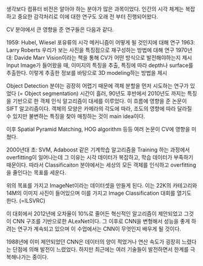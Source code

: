 생각보다 컴퓨터 비전은 알아야 하는 분야가 많은 과목이었다. 
인간의 시각 체계는 복잡하고 중요한 감각처리로 이에 대한 연구도 오래 전 부터 진행되어왔다.

CV 분야에서 큰 영향을 준 연구들은 다음과 같다.

1959: Hubel, Wiesel 포유류의 시각 메커니즘이 어떻게 될 것인지에 대해 연구
1963: Larry Roberts 우리가 보는 사진을 특징점으로 재구성하는 방법에 대해 연구
1970년대: Davide Marr Vision이라는 책을 통해 CV가 어떤 방식으로 발전해야하는지 제시
Input Image가 들어왔을 때, 이미지의 특징을 추출, 특징에 따라 depth나 surface를 추출한다. 이렇게 추출한 정보를 바탕으로 3D modeling하는 방법을 제시

Object Detection 분야는 굉장히 어렵기 때문에 객체 분할을 먼저 시도하는 연구가 있었다 (= Object segmentation)
시간이 흘러, 90년도 후반에서 2010년도 까지는 특징을 기반으로 한 객체 인식 알고리즘이 대세를 이루었다. 이 흐름에 영향을 준 논문이 SIFT 알고리즘이다.
객체의 모양은 카메라의 각도에 따라, 조도의 영향에 따라 달라질 수 있지만 불변하는 특징을 찾아 매칭하는 것이 main idea이다.

이후 Spatial Pyramid Matching, HOG algorithm 등등 여러 논문이 CV에 영향을 미쳤다.

2000년대 초: SVM, Adaboost 같은 기계학습 알고리즘을 Training 하는 과정에서 overfitting이 일어나는데 그 이유는 시각 데이터가 복잡하고, 학습 데이터가 부족하기 때문이다. 따라서 Classificaiton 분야에서는 세상의 모든 객체를 인식하고 overfitting을 줄인다는 목표를 세운다.

위의 목표를 가지고 ImageNet이라는 데이터셋을 만들게 된다. 이는 22K의 카테고리와 14M의 이미지 사진이 들어있으며 이를 가지고 Image Classification 대회를 열기도 한다. (=ILSVRC)

이 대회에서 2012년에 오차율이 10%로 줄어든 혁신적인 알고리즘이 제안되었고 그것이 CNN 구조를 기반으로한 ALexNet이다. 그 이후로 CNN을 변형해서 성능을 좋게 하려는 연구가 계속되고 있으며 이 수업에서는 CNN이 무엇인지 배우게 될 것이다.

1988년에 이미 제안되었던 CNN은 데이터의 양이 적었거나 연산 속도가 굉장히 느렸다는 단점에 의해 발전이 느렸었다. 하지만 최근에는 여러 기술들이 발전하면서 한계를 극복해나가는 중이다.
